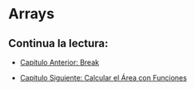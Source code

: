# Arrays

## Continua la lectura:

- [Capitulo Anterior: Break](./../28_Break)

- [Capitulo Siguiente: Calcular el Área con Funciones](./../30_Slices)
